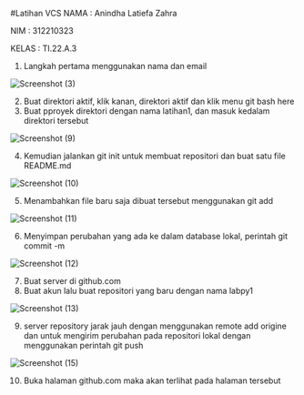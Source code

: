 #Latihan VCS
NAMA : Anindha Latiefa Zahra

NIM : 312210323

KELAS : TI.22.A.3 

1. Langkah pertama menggunakan nama dan email

![Screenshot (3)](https://user-images.githubusercontent.com/115516800/195770401-a2cefdfe-d889-4328-9eb9-a23b8bbb6923.png)

2. Buat direktori aktif, klik kanan, direktori aktif dan klik menu git bash here 
3. Buat pproyek direktori dengan nama latihan1, dan masuk kedalam direktori tersebut 

![Screenshot (9)](https://user-images.githubusercontent.com/115516800/195776384-8b5a2616-12ca-4ecb-9320-40d489f5e1d2.png)

4. Kemudian jalankan git init untuk membuat repositori dan buat satu file README.md

![Screenshot (10)](https://user-images.githubusercontent.com/115516800/195776523-e08db9e1-ef91-438a-b00a-6f875228de43.png)

5. Menambahkan file baru saja dibuat tersebut menggunakan git add 

![Screenshot (11)](https://user-images.githubusercontent.com/115516800/195777249-d0fe9fdc-6306-4b5b-ad9e-6803084d98af.png)

6. Menyimpan perubahan yang ada ke dalam database lokal, perintah git commit -m 

![Screenshot (12)](https://user-images.githubusercontent.com/115516800/195777456-b732fc57-d55d-4af6-a37e-4e2c58454735.png)

7. Buat server di github.com 
8. Buat akun lalu buat repositori yang baru dengan nama labpy1

![Screenshot (13)](https://user-images.githubusercontent.com/115516800/195777775-ac3d6c8a-f72d-4335-a430-322bd948f927.png)

9. server repository jarak jauh dengan menggunakan remote add origine dan untuk mengirim perubahan pada repositori lokal dengan menggunakan perintah git push

![Screenshot (15)](https://user-images.githubusercontent.com/115516800/195778301-651bfb03-6b27-48e1-9861-e6fc23e4a2c3.png)

10. Buka halaman github.com maka akan terlihat pada halaman tersebut 
